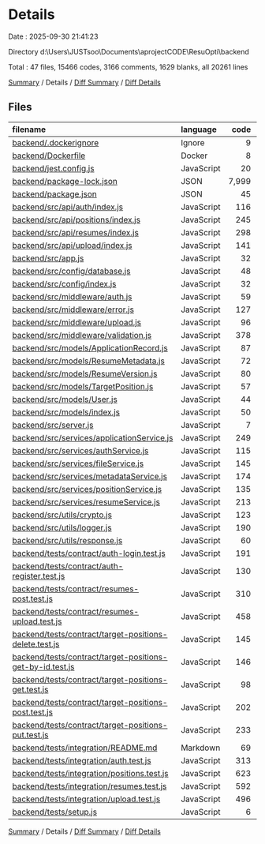 # Details

Date : 2025-09-30 21:41:23

Directory d:\\Users\\JUSTsoo\\Documents\\aprojectCODE\\ResuOpti\\backend

Total : 47 files,  15466 codes, 3166 comments, 1629 blanks, all 20261 lines

[Summary](results.md) / Details / [Diff Summary](diff.md) / [Diff Details](diff-details.md)

## Files
| filename | language | code | comment | blank | total |
| :--- | :--- | ---: | ---: | ---: | ---: |
| [backend/.dockerignore](/backend/.dockerignore) | Ignore | 9 | 0 | 0 | 9 |
| [backend/Dockerfile](/backend/Dockerfile) | Docker | 8 | 6 | 7 | 21 |
| [backend/jest.config.js](/backend/jest.config.js) | JavaScript | 20 | 4 | 1 | 25 |
| [backend/package-lock.json](/backend/package-lock.json) | JSON | 7,999 | 0 | 1 | 8,000 |
| [backend/package.json](/backend/package.json) | JSON | 45 | 0 | 1 | 46 |
| [backend/src/api/auth/index.js](/backend/src/api/auth/index.js) | JavaScript | 116 | 74 | 22 | 212 |
| [backend/src/api/positions/index.js](/backend/src/api/positions/index.js) | JavaScript | 245 | 134 | 51 | 430 |
| [backend/src/api/resumes/index.js](/backend/src/api/resumes/index.js) | JavaScript | 298 | 152 | 59 | 509 |
| [backend/src/api/upload/index.js](/backend/src/api/upload/index.js) | JavaScript | 141 | 57 | 24 | 222 |
| [backend/src/app.js](/backend/src/app.js) | JavaScript | 32 | 13 | 12 | 57 |
| [backend/src/config/database.js](/backend/src/config/database.js) | JavaScript | 48 | 4 | 2 | 54 |
| [backend/src/config/index.js](/backend/src/config/index.js) | JavaScript | 32 | 6 | 5 | 43 |
| [backend/src/middleware/auth.js](/backend/src/middleware/auth.js) | JavaScript | 59 | 82 | 21 | 162 |
| [backend/src/middleware/error.js](/backend/src/middleware/error.js) | JavaScript | 127 | 87 | 23 | 237 |
| [backend/src/middleware/upload.js](/backend/src/middleware/upload.js) | JavaScript | 96 | 70 | 22 | 188 |
| [backend/src/middleware/validation.js](/backend/src/middleware/validation.js) | JavaScript | 378 | 227 | 38 | 643 |
| [backend/src/models/ApplicationRecord.js](/backend/src/models/ApplicationRecord.js) | JavaScript | 87 | 5 | 3 | 95 |
| [backend/src/models/ResumeMetadata.js](/backend/src/models/ResumeMetadata.js) | JavaScript | 72 | 6 | 3 | 81 |
| [backend/src/models/ResumeVersion.js](/backend/src/models/ResumeVersion.js) | JavaScript | 80 | 5 | 3 | 88 |
| [backend/src/models/TargetPosition.js](/backend/src/models/TargetPosition.js) | JavaScript | 57 | 4 | 3 | 64 |
| [backend/src/models/User.js](/backend/src/models/User.js) | JavaScript | 44 | 4 | 3 | 51 |
| [backend/src/models/index.js](/backend/src/models/index.js) | JavaScript | 50 | 10 | 7 | 67 |
| [backend/src/server.js](/backend/src/server.js) | JavaScript | 7 | 3 | 3 | 13 |
| [backend/src/services/applicationService.js](/backend/src/services/applicationService.js) | JavaScript | 249 | 95 | 50 | 394 |
| [backend/src/services/authService.js](/backend/src/services/authService.js) | JavaScript | 115 | 68 | 26 | 209 |
| [backend/src/services/fileService.js](/backend/src/services/fileService.js) | JavaScript | 145 | 68 | 32 | 245 |
| [backend/src/services/metadataService.js](/backend/src/services/metadataService.js) | JavaScript | 174 | 79 | 37 | 290 |
| [backend/src/services/positionService.js](/backend/src/services/positionService.js) | JavaScript | 135 | 59 | 35 | 229 |
| [backend/src/services/resumeService.js](/backend/src/services/resumeService.js) | JavaScript | 213 | 97 | 51 | 361 |
| [backend/src/utils/crypto.js](/backend/src/utils/crypto.js) | JavaScript | 123 | 103 | 35 | 261 |
| [backend/src/utils/logger.js](/backend/src/utils/logger.js) | JavaScript | 190 | 93 | 37 | 320 |
| [backend/src/utils/response.js](/backend/src/utils/response.js) | JavaScript | 60 | 143 | 14 | 217 |
| [backend/tests/contract/auth-login.test.js](/backend/tests/contract/auth-login.test.js) | JavaScript | 191 | 165 | 60 | 416 |
| [backend/tests/contract/auth-register.test.js](/backend/tests/contract/auth-register.test.js) | JavaScript | 130 | 126 | 43 | 299 |
| [backend/tests/contract/resumes-post.test.js](/backend/tests/contract/resumes-post.test.js) | JavaScript | 310 | 56 | 59 | 425 |
| [backend/tests/contract/resumes-upload.test.js](/backend/tests/contract/resumes-upload.test.js) | JavaScript | 458 | 86 | 94 | 638 |
| [backend/tests/contract/target-positions-delete.test.js](/backend/tests/contract/target-positions-delete.test.js) | JavaScript | 145 | 79 | 36 | 260 |
| [backend/tests/contract/target-positions-get-by-id.test.js](/backend/tests/contract/target-positions-get-by-id.test.js) | JavaScript | 146 | 74 | 36 | 256 |
| [backend/tests/contract/target-positions-get.test.js](/backend/tests/contract/target-positions-get.test.js) | JavaScript | 98 | 51 | 23 | 172 |
| [backend/tests/contract/target-positions-post.test.js](/backend/tests/contract/target-positions-post.test.js) | JavaScript | 202 | 76 | 45 | 323 |
| [backend/tests/contract/target-positions-put.test.js](/backend/tests/contract/target-positions-put.test.js) | JavaScript | 233 | 88 | 53 | 374 |
| [backend/tests/integration/README.md](/backend/tests/integration/README.md) | Markdown | 69 | 0 | 18 | 87 |
| [backend/tests/integration/auth.test.js](/backend/tests/integration/auth.test.js) | JavaScript | 313 | 304 | 105 | 722 |
| [backend/tests/integration/positions.test.js](/backend/tests/integration/positions.test.js) | JavaScript | 623 | 97 | 165 | 885 |
| [backend/tests/integration/resumes.test.js](/backend/tests/integration/resumes.test.js) | JavaScript | 592 | 89 | 106 | 787 |
| [backend/tests/integration/upload.test.js](/backend/tests/integration/upload.test.js) | JavaScript | 496 | 110 | 152 | 758 |
| [backend/tests/setup.js](/backend/tests/setup.js) | JavaScript | 6 | 7 | 3 | 16 |

[Summary](results.md) / Details / [Diff Summary](diff.md) / [Diff Details](diff-details.md)